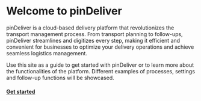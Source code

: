 # Welcome to pinDeliver

pinDeliver is a cloud-based delivery platform that revolutionizes the transport management process. From transport planning to follow-ups, pinDeliver streamlines and digitizes every step, making it efficient and convenient for businesses to optimize your delivery operations and achieve seamless logistics management.  

Use this site as a guide to get started with pinDeliver or to learn more about the functionalities of the platform. Different examples of processes, settings and follow-up functions will be showcased.  

#### [Get started](documentation/get_started.md)
